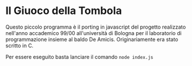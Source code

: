 # Il Giuoco della Tombola

Questo piccolo programma è il porting in javascript del progetto realizzato nell'anno accademico 99/00 all'università di Bologna per il laboratorio di programmazione insieme al baldo De Amicis. Originariamente era stato scritto in C. 

Per essere eseguito basta lanciare il comando `node index.js`